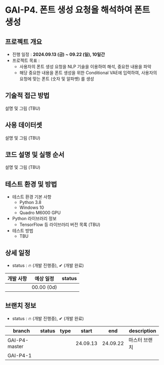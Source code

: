 # GAI-P4. 폰트 생성 요청을 해석하여 폰트 생성
## 프로젝트 개요
* 진행 일정 : **2024.09.13 (금) ~ 09.22 (일), 10일간**
* 프로젝트 목표 :
  * 사용자의 폰트 생성 요청을 NLP 기술을 이용하여 해석, 중요한 내용을 파악
  * 해당 중요한 내용을 폰트 생성을 위한 Conditional VAE에 입력하여, 사용자의 요청에 맞는 폰트 (숫자 및 알파벳) 를 생성

## 기술적 접근 방법
설명 및 그림 (TBU)

## 사용 데이터셋
설명 및 그림 (TBU)

## 코드 설명 및 실행 순서
설명 및 그림 (TBU)

## 테스트 환경 및 방법
* 테스트 환경 기본 사항
  * Python 3.8
  * Windows 10
  * Quadro M6000 GPU
* Python 라이브러리 정보
  * TensorFlow 등 라이브러리 버전 목록 (TBU)
* 테스트 방법
  * TBU

## 상세 일정
* status : 🔥 (개발 진행중), ✔ (개발 완료)

|개발 사항|예상 일정|status|
|---|---|---|
||00.00 (0d)||

## 브랜치 정보
* status : 🔥 (개발 진행중), ✔ (개발 완료)

|branch|status|type|start|end|description|
|---|---|---|---|---|---|
|GAI-P4-master|||24.09.13|24.09.22|마스터 브랜치|
|GAI-P4-1||||||